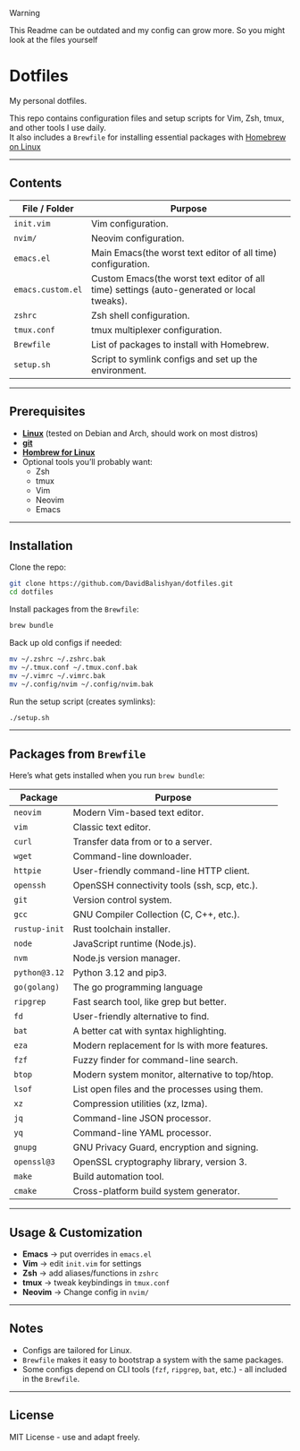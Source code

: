 >[!WARNING]
>This Readme can be outdated and my config can grow more. So you might look at the files yourself
# Dotfiles

My personal dotfiles. 

This repo contains configuration files and setup scripts for Vim, Zsh, tmux, and other tools I use daily.  
It also includes a `Brewfile` for installing essential packages with [Homebrew on Linux](https://brew.sh)

---

## Contents

| File / Folder        | Purpose |
|----------------------|---------|
| `init.vim`           | Vim configuration. |
| `nvim/`              | Neovim configuration. |
| `emacs.el`           | Main Emacs(the worst text editor of all time) configuration. |
| `emacs.custom.el`    | Custom Emacs(the worst text editor of all time) settings (auto-generated or local tweaks). |
| `zshrc`             | Zsh shell configuration. |
| `tmux.conf`         | tmux multiplexer configuration. |
| `Brewfile`           | List of packages to install with Homebrew. |
| `setup.sh`           | Script to symlink configs and set up the environment. |

---

## Prerequisites

- **[Linux](https://github.com/torvalds/linux)** (tested on Debian and Arch, should work on most distros)  
- **[git](https://github.com/git/git)**  
- **[Hombrew for Linux](https://brew.sh)** 
- Optional tools you’ll probably want:  
  - Zsh  
  - tmux  
  - Vim  
  - Neovim
  - Emacs  

---

## Installation

Clone the repo:

```bash
git clone https://github.com/DavidBalishyan/dotfiles.git
cd dotfiles
```

Install packages from the `Brewfile`:

```bash
brew bundle 
```

Back up old configs if needed:

```bash
mv ~/.zshrc ~/.zshrc.bak
mv ~/.tmux.conf ~/.tmux.conf.bak
mv ~/.vimrc ~/.vimrc.bak
mv ~/.config/nvim ~/.config/nvim.bak
```

Run the setup script (creates symlinks):

```bash
./setup.sh
```

---

## Packages from `Brewfile`

Here’s what gets installed when you run `brew bundle`:

| Package    | Purpose |
|------------|---------|
| `neovim` | Modern Vim-based text editor. |
| `vim` | Classic text editor. |
| `curl` | Transfer data from or to a server. |
| `wget` | Command-line downloader. |
| `httpie` | User-friendly command-line HTTP client. |
| `openssh` | OpenSSH connectivity tools (ssh, scp, etc.). |
| `git` | Version control system. |
| `gcc` | GNU Compiler Collection (C, C++, etc.). |
| `rustup-init` | Rust toolchain installer. |
| `node` | JavaScript runtime (Node.js). |
| `nvm` | Node.js version manager. |
| `python@3.12` | Python 3.12 and pip3. |
| `go(golang)` | The go programming language |
| `ripgrep` | Fast search tool, like grep but better. |
| `fd` | User-friendly alternative to find. |
| `bat` | A better cat with syntax highlighting. |
| `eza` | Modern replacement for ls with more features. |
| `fzf` | Fuzzy finder for command-line search. |
| `btop` | Modern system monitor, alternative to top/htop. |
| `lsof` | List open files and the processes using them. |
| `xz` | Compression utilities (xz, lzma). |
| `jq` | Command-line JSON processor. |
| `yq` | Command-line YAML processor. |
| `gnupg` | GNU Privacy Guard, encryption and signing. |
| `openssl@3` | OpenSSL cryptography library, version 3. |
| `make` | Build automation tool. |
| `cmake` | Cross-platform build system generator. |

---

## Usage & Customization

- **Emacs** -> put overrides in `emacs.el`  
- **Vim** -> edit `init.vim` for settings  
- **Zsh** -> add aliases/functions in `zshrc`  
- **tmux** -> tweak keybindings in `tmux.conf`  
- **Neovim** -> Change config in `nvim/`
---

## Notes

- Configs are tailored for Linux.  
- `Brewfile` makes it easy to bootstrap a system with the same packages.  
- Some configs depend on CLI tools (`fzf`, `ripgrep`, `bat`, etc.) - all included in the `Brewfile`.  

---

## License

MIT License - use and adapt freely.

